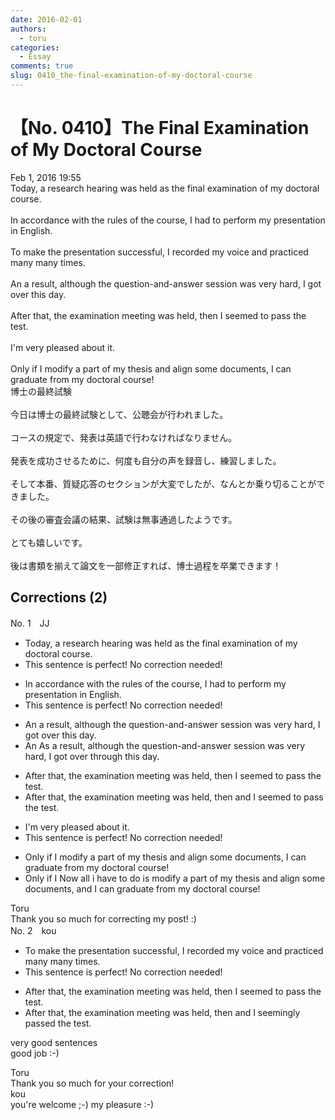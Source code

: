 ```yaml
---
date: 2016-02-01
authors:
  - toru
categories:
  - Essay
comments: true
slug: 0410_the-final-examination-of-my-doctoral-course
---
```


# 【No. 0410】The Final Examination of My Doctoral Course
<div class="date">Feb 1, 2016 19:55</div>
<div id="post"><div id="body_show_ori">
Today, a research hearing was held as the final examination of my doctoral course.<br/><br/>In accordance with the rules of the course, I had to perform my presentation in English.<br/><br/>To make the presentation successful, I recorded my voice and practiced many many times.<br/><br/>An a result, although the question-and-answer session was very hard, I got over this day.<br/><br/>After that, the examination meeting was held, then I seemed to pass the test.<br/><br/>I'm very pleased about it.<br/><br/>Only if I modify a part of my thesis and align some documents, I can graduate from my doctoral course!
</div></div>

<!-- more -->

<div id="post_ja"><div id="body_show_mo">
博士の最終試験<br/><br/>今日は博士の最終試験として、公聴会が行われました。<br/><br/>コースの規定で、発表は英語で行わなければなりません。<br/><br/>発表を成功させるために、何度も自分の声を録音し、練習しました。<br/><br/>そして本番、質疑応答のセクションが大変でしたが、なんとか乗り切ることができました。<br/><br/>その後の審査会議の結果、試験は無事通過したようです。<br/><br/>とても嬉しいです。<br/><br/>後は書類を揃えて論文を一部修正すれば、博士過程を卒業できます！
</div></div>

## Corrections (2)
<div id="block"><div class="first_name"> No. 1　<span class="just_name">JJ</span></div><div id="block2">
<ul class="correction_field">
<li class="incorrect">Today, a research hearing was held as the final examination of my doctoral course.</li>
<li class="corrected perfect">This sentence is perfect! No correction needed!</li>
</ul>
<ul class="correction_field">
<li class="incorrect">In accordance with the rules of the course, I had to perform my presentation in English.</li>
<li class="corrected perfect">This sentence is perfect! No correction needed!</li>
</ul>
<ul class="correction_field">
<li class="incorrect">An a result, although the question-and-answer session was very hard, I got over this day.</li>
<li class="corrected correct">
<span class="f_blue"><span class="sline">An</span></span> <span class="f_red">As</span> a result, although the question-and-answer session was very hard, I got <span class="f_blue">over </span><span class="f_red">through </span>this day.
</li>
</ul>
<ul class="correction_field">
<li class="incorrect">After that, the examination meeting was held, then I seemed to pass the test.</li>
<li class="corrected correct">
After that, the examination meeting was held, <span class="f_blue">then </span><span class="f_red"> and </span>I seemed to pass the test.
</li>
</ul>
<ul class="correction_field">
<li class="incorrect">I'm very pleased about it.</li>
<li class="corrected perfect">This sentence is perfect! No correction needed!</li>
</ul>
<ul class="correction_field">
<li class="incorrect">Only if I modify a part of my thesis and align some documents, I can graduate from my doctoral course!</li>
<li class="corrected correct">
<span class="f_blue">Only if I</span><span class="f_red"> Now all i have to do is</span> modify a part of my thesis and align some documents, <span class="f_red">and</span> I can graduate from my doctoral course!
</li>
</ul>
</div><div class="name"><span class="just_name">Toru</span><br>
Thank you so much for correcting my post! :)
</div>
</div>
<div id="block"><div class="first_name"> No. 2　<span class="just_name">kou</span></div><div id="block2">
<ul class="correction_field">
<li class="incorrect">To make the presentation successful, I recorded my voice and practiced many many times.</li>
<li class="corrected perfect">This sentence is perfect! No correction needed!</li>
</ul>
<ul class="correction_field">
<li class="incorrect">After that, the examination meeting was held, then I seemed to pass the test.</li>
<li class="corrected correct">
After that, the examination meeting was held, then and I seemingly passed the test.
</li>
</ul>
<p class="comment_small">
 very good sentences
 <br/>
 good job :-)
</p>

</div><div class="name"><span class="just_name">Toru</span><br>
Thank you so much for your correction!
</div>
<div class="name"><span class="just_name">kou</span><br>
you're welcome ;-) my pleasure :-)<br/>
</div>
</div>
